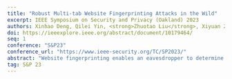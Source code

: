 ```yaml
---
title: "Robust Multi-tab Website Fingerprinting Attacks in the Wild"
excerpt: IEEE Symposium on Security and Privacy (Oakland) 2023
authors: Xinhao Deng, Qilei Yin, <strong>Zhuotao Liu</strong>, Xiyuan Zhao, Qi Li, Mingwei Xu, Ke Xu, Jianping Wu
doi: https://ieeexplore.ieee.org/abstract/document/10179464/
seq: 1
conference: "S&P23"
conference_url: "https://www.ieee-security.org/TC/SP2023/"
abstract: "Website fingerprinting enables an eavesdropper to determine which websites a user is visiting over an encrypted connection. State-of-the-art website fingerprinting (WF) attacks have demonstrated effectiveness even against Tor-protected network traffic. However, existing WF attacks have critical limitations on accurately identifying websites in multi-tab browsing sessions, where the holistic pattern of individual websites is no longer preserved, and the number of tabs opened by a client is unknown a priori. In this paper, we propose ARES, a novel WF framework natively designed for multi-tab WF attacks. ARES formulates the multi-tab attack as a multi-label classification problem and solves it using a multi-classifier framework. Each classifier, designed based on a novel transformer model, identifies a specific website using its local patterns extracted from multiple traffic segments. We implement a prototype of ARES and extensively evaluate its effectiveness using our large-scale dataset collected over multiple months (by far the largest multi-tab WF dataset studied in academic papers.) The experimental results illustrate that ARES effectively achieves the multi-tab WF attack with the best F1-score of 0.907. Further, ARES remains robust even against various WF defenses."
tag: S&P 23
---
```

